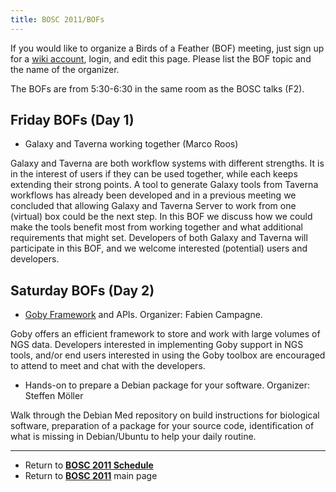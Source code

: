 ```yaml
---
title: BOSC 2011/BOFs
---
```


If you would like to organize a Birds of a Feather (BOF) meeting, just
sign up for a [ wiki account](Special:Userlogin "wikilink"), login, and
edit this page. Please list the BOF topic and the name of the organizer.

The BOFs are from 5:30-6:30 in the same room as the BOSC talks (F2).

Friday BOFs (Day 1)
-------------------

-   Galaxy and Taverna working together (Marco Roos)

  
  
Galaxy and Taverna are both workflow systems with different strengths.
It is in the interest of users if they can be used together, while each
keeps extending their strong points. A tool to generate Galaxy tools
from Taverna workflows has already been developed and in a previous
meeting we concluded that allowing Galaxy and Taverna Server to work
from one (virtual) box could be the next step. In this BOF we discuss
how we could make the tools benefit most from working together and what
additional requirements that might set. Developers of both Galaxy and
Taverna will participate in this BOF, and we welcome
interested (potential) users and developers.

Saturday BOFs (Day 2)
---------------------

-   [Goby Framework](http://campagnelab.org/software/goby/) and APIs.
    Organizer: Fabien Campagne.

  
  
Goby offers an efficient framework to store and work with large volumes
of NGS data. Developers interested in implementing Goby support in NGS
tools, and/or end users interested in using the Goby toolbox are
encouraged to attend to meet and chat with the developers.

-   Hands-on to prepare a Debian package for your software. Organizer:
    Steffen Möller

  
  
Walk through the Debian Med repository on build instructions for
biological software, preparation of a package for your source code,
identification of what is missing in Debian/Ubuntu to help your
daily routine.

------------------------------------------------------------------------

-   Return to **[ BOSC 2011 Schedule](BOSC_2011_Schedule "wikilink")**
-   Return to **[ BOSC 2011](BOSC_2011 "wikilink")** main page

